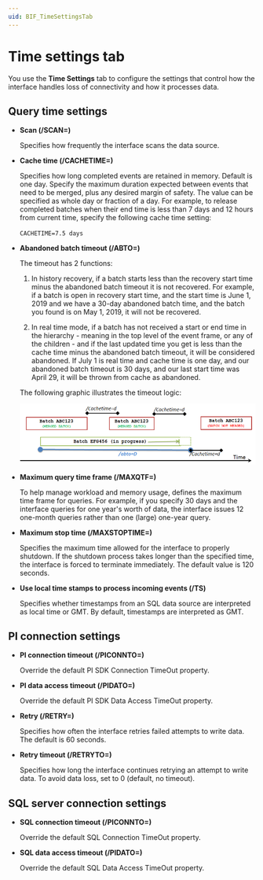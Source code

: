 ```yaml
---
uid: BIF_TimeSettingsTab
---
```


# Time settings tab 

You use the **Time Settings** tab to configure the settings that control how the interface handles loss of connectivity and how it processes data.

## Query time settings

* **Scan (/SCAN=<seconds>)**

    Specifies how frequently the interface scans the data source. 

* **Cache time (/CACHETIME=<days>)**

    Specifies how long completed events are retained in memory. Default is one day. Specify the maximum duration expected between events that need to be merged, plus any desired margin of safety. 
    The value can be specified as whole day or fraction of a day. For example, to release completed batches when their end time is less than 7 days and 12 hours from current time, specify the following cache time setting:

    `CACHETIME=7.5 days`

* **Abandoned batch timeout (/ABTO=<days>)**

    The timeout has 2 functions:

    1. In history recovery, if a batch starts less than the recovery start time minus the abandoned batch timeout it is not recovered. For example, if a batch is open in recovery start time, and the start time is June 1, 2019 and we have a 30-day abandoned batch time, and the batch you found is on May 1, 2019, it will not be recovered.
    
    2. In real time mode, if a batch has not received a start or end time in the hierarchy - meaning in the top level of the event frame, or any of the children - and if the last updated time you get is less than the cache time minus the abandoned batch timeout, it will be considered abandoned. If July 1 is real time and cache time is one day, and our abandoned batch timeout is 30 days, and our last start time was April 29, it will be thrown from cache as abandoned.

    The following graphic illustrates the timeout logic:

    ![Time settings tab](../images/time-settings-tab.png)

* **Maximum query time frame (/MAXQTF=<days>)**

    To help manage workload and memory usage, defines the maximum time frame for queries. For example, if you specify 30 days and the interface queries for one year's worth of data, the interface issues 12 one-month queries rather than one (large) one-year query.

* **Maximum stop time (/MAXSTOPTIME=<seconds>)**

    Specifies the maximum time allowed for the interface to properly shutdown. If the shutdown process takes longer than the specified time, the interface is forced to terminate immediately. The default value is 120 seconds.

* **Use local time stamps to process incoming events (/TS)**

    Specifies whether timestamps from an SQL data source are interpreted as local time or GMT. By default, timestamps are interpreted as GMT. 

## PI connection settings

* **PI connection timeout (/PICONNTO=<seconds>)**

    Override the default PI SDK Connection TimeOut property.

* **PI data access timeout (/PIDATO=<seconds>)**

    Override the default PI SDK Data Access TimeOut property.

* **Retry (/RETRY=<seconds>)**

    Specifies how often the interface retries failed attempts to write data. The default is 60 seconds.

* **Retry timeout (/RETRYTO=<seconds>)**

    Specifies how long the interface continues retrying an attempt to write data. To avoid data loss, set to 0 (default, no timeout). 

## SQL server connection settings

* **SQL connection timeout (/PICONNTO=<seconds>)**

    Override the default SQL Connection TimeOut property.

* **SQL data access timeout (/PIDATO=<seconds>)**

    Override the default SQL Data Access TimeOut property. 
